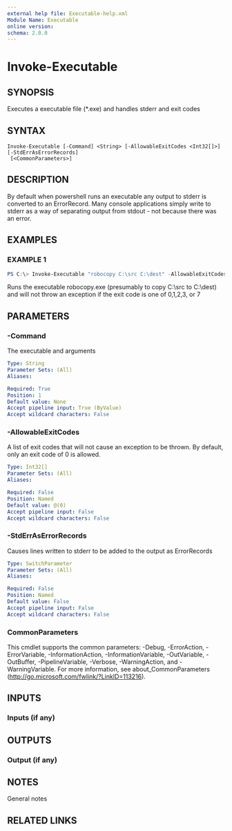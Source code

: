```yaml
---
external help file: Executable-help.xml
Module Name: Executable
online version:
schema: 2.0.0
---
```


# Invoke-Executable

## SYNOPSIS
Executes a executable file (*.exe) and handles stderr and exit codes

## SYNTAX

```
Invoke-Executable [-Command] <String> [-AllowableExitCodes <Int32[]>] [-StdErrAsErrorRecords]
 [<CommonParameters>]
```

## DESCRIPTION
By default when powershell runs an executable any output to stderr is converted to an ErrorRecord.
Many console applications simply write to stderr as a way of separating output from stdout - not because there was an error.

## EXAMPLES

### EXAMPLE 1

```powershell
PS C:\> Invoke-Executable "robocopy C:\src C:\dest" -AllowableExitCodes 0,1,2,3,7
```

Runs the executable robocopy.exe (presumably to copy C:\src to C:\dest) 
and will not throw an exception if the exit code is one of 0,1,2,3, or 7

## PARAMETERS

### -Command

The executable and arguments

```yaml
Type: String
Parameter Sets: (All)
Aliases:

Required: True
Position: 1
Default value: None
Accept pipeline input: True (ByValue)
Accept wildcard characters: False
```

### -AllowableExitCodes

A list of exit codes that will not cause an exception to be thrown.  By default, only an exit code of 0 is allowed.

```yaml
Type: Int32[]
Parameter Sets: (All)
Aliases:

Required: False
Position: Named
Default value: @(0)
Accept pipeline input: False
Accept wildcard characters: False
```

### -StdErrAsErrorRecords

Causes lines written to stderr to be added to the output as ErrorRecords

```yaml
Type: SwitchParameter
Parameter Sets: (All)
Aliases:

Required: False
Position: Named
Default value: False
Accept pipeline input: False
Accept wildcard characters: False
```

### CommonParameters
This cmdlet supports the common parameters: -Debug, -ErrorAction, -ErrorVariable, -InformationAction, -InformationVariable, -OutVariable, -OutBuffer, -PipelineVariable, -Verbose, -WarningAction, and -WarningVariable. For more information, see about_CommonParameters (http://go.microsoft.com/fwlink/?LinkID=113216).

## INPUTS

### Inputs (if any)
## OUTPUTS

### Output (if any)
## NOTES
General notes

## RELATED LINKS
